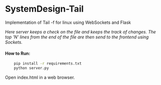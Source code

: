 # SystemDesign-Tail
Implementation of Tail -f for linux using WebSockets and Flask

*Here server keeps a check on the file and keeps the track of changes.
The top 'N' lines from the end of the file are then send to the frontend using Sockets.*

#### How to Run:
```bash
	pip install -r requirements.txt
    python server.py
```

Open index.html in a web browser.

